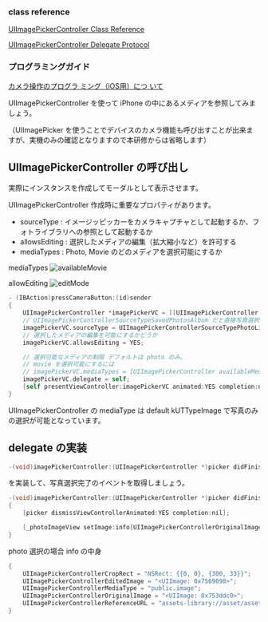 ### class reference
[UIImagePickerController Class Reference](http://developer.apple.com/library/ios/#documentation/uikit/reference/UIImagePickerController_Class/UIImagePickerController/UIImagePickerController.html)

[UIImagePickerController Delegate Protocol](http://developer.apple.com/library/ios/#documentation/uikit/reference/UIImagePickerControllerDelegate_Protocol/UIImagePickerControllerDelegate/UIImagePickerControllerDelegate.html#//apple_ref/occ/intf/UIImagePickerControllerDelegate)

### プログラミングガイド
[カメラ操作のプログラ ミング（iOS用）につ いて](https://developer.apple.com/jp/devcenter/ios/library/documentation/CameraAndPhotoLib_TopicsForIOS.pdf)

UIImagePickerController を使って iPhone の中にあるメディアを参照してみましょう。

（UIImagePicker を使うことでデバイスのカメラ機能も呼び出すことが出来ますが、実機のみの確認となりますので本研修からは省略します）

## UIImagePickerController の呼び出し
実際にインスタンスを作成してモーダルとして表示させます。

UIImagePickerController 作成時に重要なプロパティがあります。

* sourceType : イメージッピッカーをカメラキャプチャとして起動するか、フォトライブラリへの参照として起動するか
* allowsEditing : 選択したメディアの編集（拡大縮小など）を許可する
* mediaTypes : Photo, Movie のどのメディアを選択可能にするか

mediaTypes
![availableMovie](https://raw.github.com/mixi-inc/iOSTraining/master/Doc/Images/5.1/availableMovie.png)

allowEditing
![editMode](https://raw.github.com/mixi-inc/iOSTraining/master/Doc/Images/5.1/editMode.png)

```objective-c
- (IBAction)pressCameraButton:(id)sender
{
    UIImagePickerController *imagePickerVC = [[UIImagePickerController alloc] init];
    // UIImagePickerControllerSourceTypeSavedPhotosAlbum だと直接写真選択画面
    imagePickerVC.sourceType = UIImagePickerControllerSourceTypePhotoLibrary;
    // 選択したメディアの編集を可能にするかどうか
    imagePickerVC.allowsEditing = YES;

    // 選択可能なメディアの制限 デフォルトは photo のみ。
    // movie を選択可能にするには
    // imagePickerVC.mediaTypes = [UIImagePickerController availableMediaTypesForSourceType:imagePickerVC.sourceType];
    imagePickerVC.delegate = self;
    [self presentViewController:imagePickerVC animated:YES completion:nil];
}
```

UIImagePickerController の mediaType は default kUTTypeImage で写真のみの選択が可能となっています。

## delegate の実装
```objective-c
-(void)imagePickerController:(UIImagePickerController *)picker didFinishPickingMediaWithInfo:(NSDictionary *)info
```
を実装して、写真選択完了のイベントを取得しましょう。

```objective-c
-(void)imagePickerController:(UIImagePickerController *)picker didFinishPickingMediaWithInfo:(NSDictionary *)info
{
    [picker dismissViewControllerAnimated:YES completion:nil];

    [_photoImageView setImage:info[UIImagePickerControllerOriginalImage]];
}
```

photo 選択の場合 info の中身
```objective-c
{
    UIImagePickerControllerCropRect = "NSRect: {{0, 0}, {300, 33}}";
    UIImagePickerControllerEditedImage = "<UIImage: 0x7569090>";
    UIImagePickerControllerMediaType = "public.image";
    UIImagePickerControllerOriginalImage = "<UIImage: 0x753ddc0>";
    UIImagePickerControllerReferenceURL = "assets-library://asset/asset.PNG?id=0CF2CC3D-4F4D-4CA3-91D3-0CD0A95AFBBF&ext=PNG";
}
```